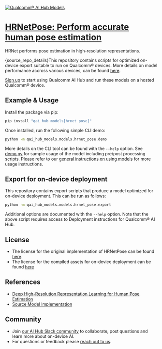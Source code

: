 [![Qualcomm® AI Hub Models](https://qaihub-public-assets.s3.us-west-2.amazonaws.com/qai-hub-models/quic-logo.jpg)](../../README.md)


# [HRNetPose: Perform accurate human pose estimation](https://aihub.qualcomm.com/models/hrnet_pose)

HRNet performs pose estimation in high-resolution representations.

{source_repo_details}This repository contains scripts for optimized on-device
export suitable to run on Qualcomm® devices. More details on model performance
accross various devices, can be found [here](https://aihub.qualcomm.com/models/hrnet_pose).

[Sign up](https://myaccount.qualcomm.com/signup) to start using Qualcomm AI Hub and run these models on a hosted Qualcomm® device.




## Example & Usage

Install the package via pip:
```bash
pip install "qai_hub_models[hrnet_pose]"
```


Once installed, run the following simple CLI demo:

```bash
python -m qai_hub_models.models.hrnet_pose.demo
```
More details on the CLI tool can be found with the `--help` option. See
[demo.py](demo.py) for sample usage of the model including pre/post processing
scripts. Please refer to our [general instructions on using
models](../../../#getting-started) for more usage instructions.

## Export for on-device deployment

This repository contains export scripts that produce a model optimized for
on-device deployment. This can be run as follows:

```bash
python -m qai_hub_models.models.hrnet_pose.export
```
Additional options are documented with the `--help` option. Note that the above
script requires access to Deployment instructions for Qualcomm® AI Hub.


## License
* The license for the original implementation of HRNetPose can be found
  [here](https://github.com/quic/aimet-model-zoo/blob/develop/LICENSE.pdf).
* The license for the compiled assets for on-device deployment can be found [here](https://qaihub-public-assets.s3.us-west-2.amazonaws.com/qai-hub-models/Qualcomm+AI+Hub+Proprietary+License.pdf)


## References
* [Deep High-Resolution Representation Learning for Human Pose Estimation](https://arxiv.org/abs/1902.09212)
* [Source Model Implementation](https://github.com/quic/aimet-model-zoo/tree/develop/aimet_zoo_torch/hrnet_posenet)



## Community
* Join [our AI Hub Slack community](https://aihub.qualcomm.com/community/slack) to collaborate, post questions and learn more about on-device AI.
* For questions or feedback please [reach out to us](mailto:ai-hub-support@qti.qualcomm.com).



